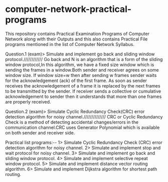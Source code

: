 # computer-network-practical-programs
This repository contains Practical Examination Programs of Computer Network  along with their Outputs and this also contains Practical File programs mentioned in the list of Computer Network  Syllabus.

Question.1 (exam)> Simulate and implement go back and sliding window protocol.//////////// Go back and N is an algorithm that is a form of the sliding window protocol,In this algorithm, we have a fixed size window which is sending the frames in a window.Both sender and receiver agrees on some window size. If window size=w then after sending w frames sender waits for the acknowledgement (ack) of the first frame. As soon as sender receives the acknowledgement of a frame it is replaced by the next frames to be transmitted by the sender. If receiver sends a collective or cumulative acknowledgement to sender then it understands that more than one frames are properly received.

Question.2 (exam)> Simulate Cyclic Redundancy Check(CRC) error detection algorithm for noisy channel.////////////// CRC or Cyclic Redundancy Check is a method of detecting accidental changes/errors in the communication channel.CRC uses Generator Polynomial which is available on both sender and receiver side. 

Practical list programs:--
1> Simulate Cyclic Redundancy Check (CRC) error detection algorithm for noisy channel.
2> Simulate and implement stop and wait protocol for noisy channel.
3> Simulate and implement go back and sliding window protocol.
4> Simulate and implement selective repeat window protocol.
5> Simulate and implement distance vector routing algorithm.
6> Simulate and implement Dijkstra algorithm for shortest path routing.
